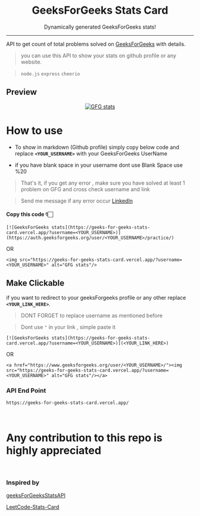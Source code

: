 <p align="center">
<h1 align="center">GeeksForGeeks Stats Card</h1>
<p align="center">Dynamically generated GeeksForGeeks stats!</p>
</p>

*****

API to get count of total problems solved on [GeeksForGeeks](https://practice.geeksforgeeks.org/) with details.

> you can use this API to show your stats on github profile or any website.

> `node.js`  `express`  `cheerio`

## Preview
<p align="center"> <a href="https://www.geeksforgeeks.org/user/nikhilpal2705/"><img src="https://geeks-for-geeks-stats-card.vercel.app/?username=nikhilpal2705" alt="GFG stats"/></a></p>

# How to use 
- To show in markdown (Github profile) simply copy below code and replace **`<YOUR_USERNAME>`** with your GeeksForGeeks UserName

- if you have blank space in your username dont use Blank Space use %20

> That's it, if you get any error , make sure you have solved at least 1 problem on GFG and cross check username and link 

> Send me message if any error occur [LinkedIn](https://www.linkedin.com/in/nikhilpal2705/)

#### Copy this code 👇🏻
```
[![GeeksForGeeks stats](https://geeks-for-geeks-stats-card.vercel.app/?username=<YOUR_USERNAME>)](https://auth.geeksforgeeks.org/user/<YOUR_USERNAME>/practice/)
```
OR

```
<img src="https://geeks-for-geeks-stats-card.vercel.app/?username=<YOUR_USERNAME>" alt="GFG stats"/>
```

## Make Clickable
if you want to redirect to your geeksForgeeks profile or any other replace **`<YOUR_LINK_HERE>`**.
> DONT FORGET to replace username as mentioned before

> Dont use `"` in your link , simple paste it
```
[![GeeksForGeeks stats](https://geeks-for-geeks-stats-card.vercel.app/?username=<YOUR_USERNAME>)](<YOUR_LINK_HERE>)
```
OR
```
<a href="https://www.geeksforgeeks.org/user/<YOUR_USERNAME>/"><img src="https://geeks-for-geeks-stats-card.vercel.app/?username=<YOUR_USERNAME>" alt="GFG stats"/></a>
```

### API End Point
```
https://geeks-for-geeks-stats-card.vercel.app/
```

<br>

# Any contribution to this repo is highly appreciated

<br>

### Inspired by 
[geeksForGeeksStatsAPI](https://github.com/napiyo/geeksForGeeksStatsAPI)

[LeetCode-Stats-Card](https://github.com/JacobLinCool/LeetCode-Stats-Card)